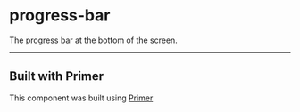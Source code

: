 # progress-bar
The progress bar at the bottom of the screen.

---

## Built with Primer

This component was built using [Primer](https://code.ldschurch.org/stash/projects/PRIMER/)
